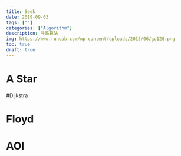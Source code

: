 ```yaml
---
title: Seek
date: 2019-09-03
tags: [""]
categories: ["Algorithm"]
description: 寻路算法
img: https://www.runoob.com/wp-content/uploads/2015/06/go128.png
toc: true
draft: true
---
```


# A Star

#Dijkstra

# Floyd

# AOI